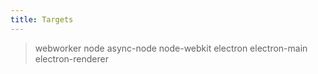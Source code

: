 ```yaml
---
title: Targets
---
```

> webworker
> node
> async-node
> node-webkit
> electron
> electron-main
> electron-renderer
